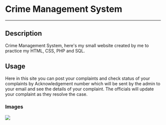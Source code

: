 <!DOCTYPE html>
  <html>
  <h1><b>Crime Management System</b></h1>
  <hr>
  <h2>Description</h2>
  <p>
    Crime Management System, here's my small website created by me to practice my HTML, CSS, PHP and SQL.
  </p>
  <h2>Usage</h2>
  <p>
    Here in this site you can post your complaints and check status of your complaints by Acknowledgement number which will be sent by the admin to your email and see the details of your complaint. The officials will update your complaint as they resolve the case.
  </p>
  <h3>Images</h3>
  <img src="![Screenshot (95)](https://github.com/PK00044/Crime_db/assets/91696748/36383ac5-33db-46d4-8378-4055a35b0f12)">


</html>  
